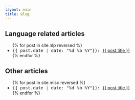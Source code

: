 ```yaml
---
layout: main
title: Blog
---
```


## Language related articles

<ul class="nakedlist">
	{% for post in site.nlp reversed %}
		<li>
			<span style="font-family: monospace;">
				{{ post.date | date: "%d %b %Y"}}:  
			</span>
			<a href="{{ post.url }}" title="{{ post.title }}">
				{{ post.title }}
			</a>
		</li>
	{% endfor %}
</ul>

## Other articles

<ul class="nakedlist">
	{% for post in site.misc reversed %}
		<li>
			<span style="font-family: monospace;">
				{{ post.date | date: "%d %b %Y"}}:  
			</span>
			<a href="{{ post.url }}" title="{{ post.title }}">
				{{ post.title }}
			</a>
		</li>
	{% endfor %}
</ul>
